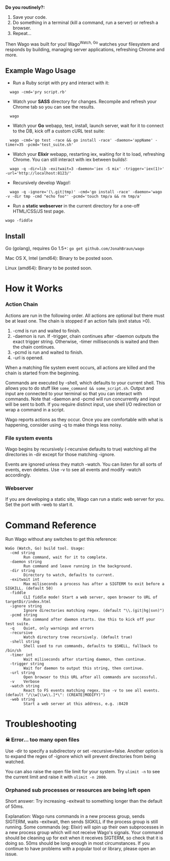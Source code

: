 **Do you routinely?:**

1. Save your code.
2. Do something in a terminal (kill a command, run a server) or refresh a browser.
3. Repeat…

Then Wago was built for you! Wago<sup>Watch, Go</sup> watches your filesystem and responds by building, managing server applications, refreshing Chrome and more.

## Example Wago Usage
* Run a Ruby script with pry and interact with it:
```
  wago -cmd='pry script.rb'
```
* Watch your **SASS** directory for changes. Recompile and refresh your Chrome tab so you can see the results.
```
  wago
```
* Watch your **Go** webapp, test, install, launch server, wait for it to connect to the DB, kick off a custom cURL test suite:
```
  wago -cmd='go test -race && go install -race' -daemon='appName' -timer=35 -pcmd='test_suite.sh'
```
* Watch your **Elixir** webapp, restarting iex, waiting for it to load, refreshing Chrome. You can still interact with iex between builds!:
```
  wago -q -dir=lib -exitwait=3 -daemon='iex -S mix' -trigger='iex(1)>' -url='http://localhost:8123/'
```
* Recursively develop Wago!:
```
  wago -q -ignore='(\.git|tmp)' -cmd='go install -race' -daemon='wago -v -dir tmp -cmd "echo foo"' -pcmd='touch tmp/a && rm tmp/a'
```
* Run a **static webserver** in the current directory for a one-off HTML/CSS/JS test page.
```
wago -fiddle
```

## Install
Go (golang), requires Go 1.5+: `go get github.com/JonahBraun/wago`

Mac OS X, Intel (amd64): Binary to be posted soon.

Linux (amd64): Binary to be posted soon.

# How it Works
### Action Chain
Actions are run in the following order. All actions are optional but there must be at least one. The chain is stopped if an action fails (exit status >0).

1. -cmd is run and waited to finish.
1. -daemon is run. If -trigger, chain continues after -daemon outputs the exact trigger string. Otherwise, -timer milliseconds is waited and then the chain continues.
1. -pcmd is run and waited to finish.
1. -url is opened.

When a matching file system event occurs, all actions are killed and the chain is started from the beginning.

Commands are executed by -shell, which defaults to your current shell. This allows you to do stuff like `some_command && some_script.sh`. Output and input are connected to your terminal so that you can interact with commands. Note that -daemon and -pcmd will run concurrently and input will be sent to both. If you require distinct input, use shell I/O redirection or wrap a command in a script.

Wago reports actions as they occur. Once you are comfortable with what is happening, consider using -q to make things less noisy.

### File system events
Wago begins by recursively (-recursive defaults to true) watching all the directories in -dir except for those matching -ignore.

Events are ignored unless they match -watch. You can listen for all sorts of events, even deletes. Use -v to see all events and modify -watch accordingly.

### Webserver
If you are developing a static site, Wago can run a static web server for you. Set the port with -web to start it.


# Command Reference
Run Wago without any switches to get this reference:
```
WaGo (Watch, Go) build tool. Usage:
  -cmd string
    	Run command, wait for it to complete.
  -daemon string
    	Run command and leave running in the background.
  -dir string
    	Directory to watch, defaults to current.
  -exitwait int
    	Max miliseconds a process has after a SIGTERM to exit before a SIGKILL. (default 50)
  -fiddle
    	CLI fiddle mode! Start a web server, open browser to URL of targetDir/index.html
  -ignore string
    	Ignore directories matching regex. (default "\\.(git|hg|svn)")
  -pcmd string
    	Run command after daemon starts. Use this to kick off your test suite.
  -q	Quiet, only warnings and errors
  -recursive
    	Watch directory tree recursively. (default true)
  -shell string
    	Shell used to run commands, defaults to $SHELL, fallback to /bin/sh
  -timer int
    	Wait miliseconds after starting daemon, then continue.
  -trigger string
    	Wait for daemon to output this string, then continue.
  -url string
    	Open browser to this URL after all commands are successful.
  -v	Verbose
  -watch string
    	React to FS events matching regex. Use -v to see all events. (default "/\\w[\\w\\.]*\": (CREATE|MODIFY)")
  -web string
    	Start a web server at this address, e.g. :8420
```

# Troubleshooting

### ☠  Error… too many open files
Use -dir to specify a subdirectory or set -recursive=false. Another option is to expand the regex of -ignore which will prevent directories from being watched.

You can also raise the open file limit for your system. Try `ulimit -n` to see the current limit and raise it with `ulimit -n 2000`.

### Orphaned sub processes or resources are being left open
Short answer: Try increasing -exitwait to something longer than the default of 50ms.

Explanation: Wago runs commands in a new process group, sends SIGTERM, waits -exitwait, then sends SIGKILL if the process group is still running. Some commands (eg: Elixir) will spin up their own subprocesses in a new process group which will not receive Wago's signals. Your command should be cleaning up for exit when it receives SIGTERM, so check that it is doing so. 50ms should be long enough in most circumstances. If you continue to have problems with a popular tool or library, please open an issue. 
